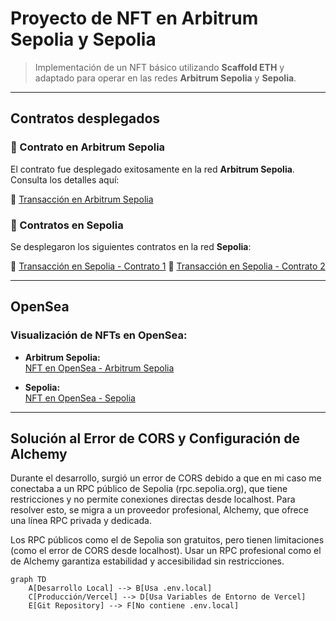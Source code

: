 # Proyecto de NFT en Arbitrum Sepolia y Sepolia

> Implementación de un NFT básico utilizando **Scaffold ETH** y adaptado para operar en las redes **Arbitrum Sepolia** y **Sepolia**. 

---

## Contratos desplegados

### 🌟 Contrato en Arbitrum Sepolia
El contrato fue desplegado exitosamente en la red **Arbitrum Sepolia**. Consulta los detalles aquí:

🔗 [Transacción en Arbitrum Sepolia](https://sepolia.arbiscan.io/tx/0x4093dd8f1439451b21d60507a3c64e79380dc80b6345c5fc1a8f27902249fa45)

### 🌟 Contratos en Sepolia
Se desplegaron los siguientes contratos en la red **Sepolia**:

🔗 [Transacción en Sepolia - Contrato 1](https://sepolia.etherscan.io/tx/0xdd2832caf1ab80c942b31a114420d62ae262a784849fad7ee8f4f2f79c580537)
🔗 [Transacción en Sepolia - Contrato 2](https://sepolia.etherscan.io/tx/0xcd3669b9f38cdc8e8f481c21dffcc4fed81edcfd0e5f5156908dcb9eabe1f973)

---

## OpenSea

### Visualización de NFTs en OpenSea:
- **Arbitrum Sepolia:**  
  [NFT en OpenSea - Arbitrum Sepolia](https://testnets.opensea.io/es/assets/arbitrum-sepolia/0x5eae29b5fb863b1633ac42a35945c45d3bd83a07/7)

- **Sepolia:**  
  [NFT en OpenSea - Sepolia](https://testnets.opensea.io/es/assets/sepolia/0x20f7090ca832e45352dd6ad0d877bc0abc6e0cbc/2)

---

## Solución al Error de CORS y Configuración de Alchemy

Durante el desarrollo, surgió un error de CORS debido a que en mi caso me conectaba a un RPC público de Sepolia (rpc.sepolia.org), que tiene restricciones y no permite conexiones directas desde localhost. Para resolver esto, se migra a un proveedor profesional, Alchemy, que ofrece una línea RPC privada y dedicada.

Los RPC públicos como el de Sepolia son gratuitos, pero tienen limitaciones (como el error de CORS desde localhost). Usar un RPC profesional como el de Alchemy garantiza estabilidad y accesibilidad sin restricciones.

```mermaid
graph TD
    A[Desarrollo Local] --> B[Usa .env.local]
    C[Producción/Vercel] --> D[Usa Variables de Entorno de Vercel]
    E[Git Repository] --> F[No contiene .env.local]
